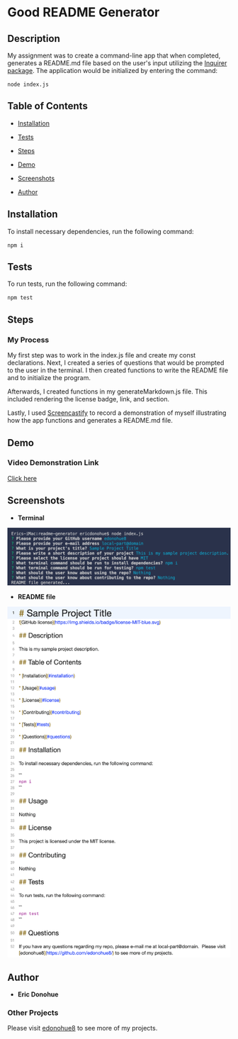 # Good README Generator

## Description

My assignment was to create a command-line app that when completed, generates a README.md file based on the user's input utilizing the [Inquirer package](https://www.npmjs.com/package/inquirer).  The application would be initialized by entering the command:

```
node index.js
```

## Table of Contents 

* [Installation](#installation)

* [Tests](#tests)

* [Steps](#steps)

* [Demo](#demo)

* [Screenshots](#screenshots)

* [Author](#author)

## Installation

To install necessary dependencies, run the following command:

```
npm i
```

## Tests

To run tests, run the following command:

```
npm test
```

## Steps
### My Process

My first step was to work in the index.js file and create my const declarations.  Next, I created a series of questions that would be prompted to the user in the terminal.  I then created functions to write the README file and to initialize the program.

Afterwards, I created functions in my generateMarkdown.js file.  This included rendering the license badge, link, and section.

Lastly, I used [Screencastify](https://www.screencastify.com/) to record a demonstration of myself illustrating how the app functions and generates a README.md file.

## Demo
### Video Demonstration Link
[Click here](https://drive.google.com/file/d/1T7qJRYQKYkeDeAxpVWNCArM7ATNqbCcF/view?usp=sharing)

## Screenshots

* **Terminal**
<img src="main-readme-assets/terminal.png" width="600">

* **README file**
<img src="main-readme-assets/readme.png" width="600">

## Author

* **Eric Donohue**

### Other Projects

Please visit [edonohue8](https://github.com/edonohue8/) to see more of my projects.

